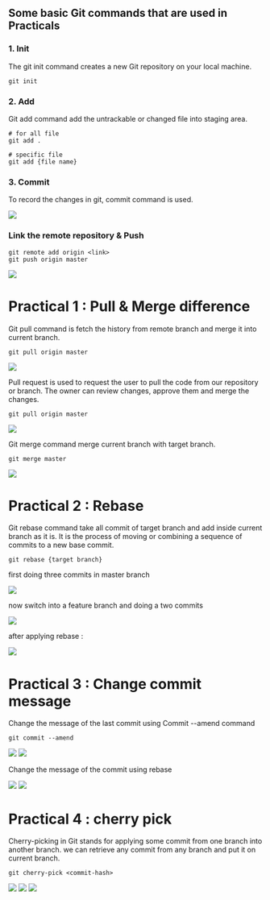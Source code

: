 ## Some basic Git commands that are used in Practicals

### 1. Init 
  The git init command creates a new Git repository on your local machine. 
```
git init
```
### 2. Add
Git add command add the untrackable or changed file into staging area.

```
# for all file
git add .

# specific file
git add {file name}
```
### 3. Commit

To record the changes in git, commit command is used.

<img src="./images/commit.png">

### Link the remote repository & Push
   
```
git remote add origin <link>
git push origin master
```

<img src="./images/Link remote and push.png">

# Practical 1 : Pull & Merge difference
Git pull command is fetch the history from remote branch and merge it into current branch. 
    
```
git pull origin master
```

<img src="./images/p1/1.png">


Pull request is used to request the user to pull the code from our repository or branch.
The owner can review changes, approve them and merge the changes.
    
```
git pull origin master
```


<img src="./images/p1/2.png">

Git merge command merge current branch with target branch.

    
```
git merge master
```

<img src="./images/p1/3.png">

# Practical 2 : Rebase
Git rebase command take all commit of target branch and add inside current branch as it is. It is the process of moving or combining a sequence of commits to a new base commit.

```
git rebase {target branch}
```
first doing three commits in master branch

<img src="./images/p2/1.png">

now switch into a feature branch and doing a two commits

<img src="./images/p2/2.png">

after applying rebase :

<img src="./images/p2/3.png">

# Practical 3 : Change commit message

Change the message of the last commit using Commit --amend command

```
git commit --amend
```
<img src="./images/p3/1.png">
<img src="./images/p3/2.png">

Change the message of the commit using rebase

<img src="./images/p3/3.png">
<img src="./images/p3/4.png">

# Practical 4 : cherry pick

Cherry-picking in Git stands for applying some commit from one branch into another branch. we can retrieve any commit from any branch and put it on current branch.

```
git cherry-pick <commit-hash>
```

<img src="./images/p4/1.png">
<img src="./images/p4/2.png">
<img src="./images/p4/3.png">
